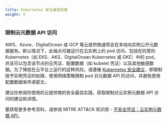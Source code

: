 ```yaml
---
title: Kubernetes 安全最佳实践
weight: 5
---
```


### 限制云元数据 API 访问

AWS、Azure、DigitalOcean 或 GCP 等云提供商通常会在本地向实例公开元数据服务。默认情况下，此端点可被运行在云实例上的 pod 访问，包括在托管的 Kubernetes（如 EKS、AKS、DigitalOcean Kubernetes 或 GKE）中的 pod，并且可以包含该节点的云凭证、配置数据（如 kubelet 凭证）以及其他敏感数据。为了降低在云平台上运行的这种风险，请遵循 [Kubernetes 安全建议](https://kubernetes.io/docs/tasks/administer-cluster/securing-a-cluster/#restricting-cloud-metadata-api-access)，即限制授予实例凭证的权限，使用网络策略限制 pod 对元数据 API 的访问，并避免使用配置数据来传递密文。

建议你参阅你使用的云提供商的安全最佳实践，获取限制对云实例元数据 API 访问的建议和详情。

要获取更多参考资料，请参阅 MITRE ATT&CK 知识库 - [不安全凭证：云实例元数据 API](https://attack.mitre.org/techniques/T1552/005/)。
